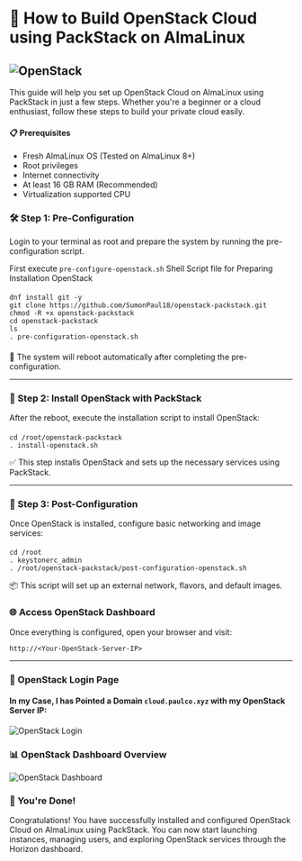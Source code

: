 # 🚀 How to Build OpenStack Cloud using PackStack on AlmaLinux
#### 
![OpenStack](https://github.com/SumonPaul18/openstack-packstack/blob/main/images/InstallOpenStack.png)
---

This guide will help you set up OpenStack Cloud on AlmaLinux using PackStack in just a few steps. Whether you're a beginner or a cloud enthusiast, follow these steps to build your private cloud easily.

#### 📋 Prerequisites
- Fresh AlmaLinux OS (Tested on AlmaLinux 8+)
- Root privileges
- Internet connectivity
- At least 16 GB RAM (Recommended)
- Virtualization supported CPU

### 🛠️ Step 1: Pre-Configuration
Login to your terminal as root and prepare the system by running the pre-configuration script.

First execute `pre-configure-openstack.sh` Shell Script file for Preparing Installation OpenStack
####
    dnf install git -y
    git clone https://github.com/SumonPaul18/openstack-packstack.git
    chmod -R +x openstack-packstack
    cd openstack-packstack
    ls
    . pre-configuration-openstack.sh
####  
🔁 The system will reboot automatically after completing the pre-configuration.

---
### 🔧 Step 2: Install OpenStack with PackStack
After the reboot, execute the installation script to install OpenStack:
####
    cd /root/openstack-packstack
    . install-openstack.sh
✅ This step installs OpenStack and sets up the necessary services using PackStack.

---
### 🔌 Step 3: Post-Configuration
Once OpenStack is installed, configure basic networking and image services:
####
    cd /root
    . keystonerc_admin
    . /root/openstack-packstack/post-configuration-openstack.sh
📦 This script will set up an external network, flavors, and default images.

### 🌐 Access OpenStack Dashboard
Once everything is configured, open your browser and visit:
```
http://<Your-OpenStack-Server-IP>
```
---
### 🔐 OpenStack Login Page
#### In my Case, I has Pointed a Domain `cloud.paulco.xyz` with my OpenStack Server IP:
![OpenStack Login](https://github.com/SumonPaul18/openstack-packstack/blob/main/images/oplogin.png)

### 📊 OpenStack Dashboard Overview
![OpenStack Dashboard](https://github.com/SumonPaul18/openstack-packstack/blob/main/images/opdash.png)

### 🙌 You're Done!
Congratulations! You have successfully installed and configured OpenStack Cloud on AlmaLinux using PackStack. You can now start launching instances, managing users, and exploring OpenStack services through the Horizon dashboard.


